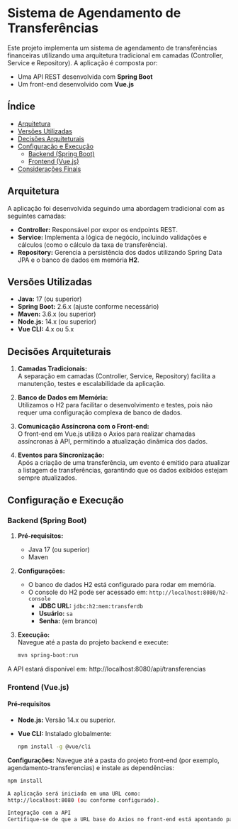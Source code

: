 # Sistema de Agendamento de Transferências

Este projeto implementa um sistema de agendamento de transferências financeiras utilizando uma arquitetura tradicional em camadas (Controller, Service e Repository). A aplicação é composta por:

- Uma API REST desenvolvida com **Spring Boot**
- Um front-end desenvolvido com **Vue.js**

## Índice

- [Arquitetura](#arquitetura)
- [Versões Utilizadas](#versões-utilizadas)
- [Decisões Arquiteturais](#decisões-arquiteturais)
- [Configuração e Execução](#configuração-e-execução)
  - [Backend (Spring Boot)](#backend-spring-boot)
  - [Frontend (Vue.js)](#frontend-vuejs)
- [Considerações Finais](#considerações-finais)

## Arquitetura

A aplicação foi desenvolvida seguindo uma abordagem tradicional com as seguintes camadas:

- **Controller:** Responsável por expor os endpoints REST.
- **Service:** Implementa a lógica de negócio, incluindo validações e cálculos (como o cálculo da taxa de transferência).
- **Repository:** Gerencia a persistência dos dados utilizando Spring Data JPA e o banco de dados em memória **H2**.

## Versões Utilizadas

- **Java:** 17 (ou superior)
- **Spring Boot:** 2.6.x (ajuste conforme necessário)
- **Maven:** 3.6.x (ou superior)
- **Node.js:** 14.x (ou superior)
- **Vue CLI:** 4.x ou 5.x

## Decisões Arquiteturais

1. **Camadas Tradicionais:**  
   A separação em camadas (Controller, Service, Repository) facilita a manutenção, testes e escalabilidade da aplicação.

2. **Banco de Dados em Memória:**  
   Utilizamos o H2 para facilitar o desenvolvimento e testes, pois não requer uma configuração complexa de banco de dados.

3. **Comunicação Assíncrona com o Front-end:**  
   O front-end em Vue.js utiliza o Axios para realizar chamadas assíncronas à API, permitindo a atualização dinâmica dos dados.

4. **Eventos para Sincronização:**  
   Após a criação de uma transferência, um evento é emitido para atualizar a listagem de transferências, garantindo que os dados exibidos estejam sempre atualizados.

## Configuração e Execução

### Backend (Spring Boot)

1. **Pré-requisitos:**  
   - Java 17 (ou superior)
   - Maven

2. **Configurações:**  
   - O banco de dados H2 está configurado para rodar em memória.
   - O console do H2 pode ser acessado em: `http://localhost:8080/h2-console`
     - **JDBC URL:** `jdbc:h2:mem:transferdb`
     - **Usuário:** `sa`
     - **Senha:** (em branco)

3. **Execução:**  
   Navegue até a pasta do projeto backend e execute:

   ```bash
   mvn spring-boot:run

A API estará disponível em:
http://localhost:8080/api/transferencias

### Frontend (Vue.js)

#### Pré-requisitos

- **Node.js:** Versão 14.x ou superior.
- **Vue CLI:** Instalado globalmente:

  ```bash
  npm install -g @vue/cli

**Configurações:**
Navegue até a pasta do projeto front-end (por exemplo, agendamento-transferencias) e instale as dependências:

```bash
npm install

A aplicação será iniciada em uma URL como:
http://localhost:8080 (ou conforme configurado).

Integração com a API
Certifique-se de que a URL base do Axios no front-end está apontando para a porta correta onde a API está rodando.
